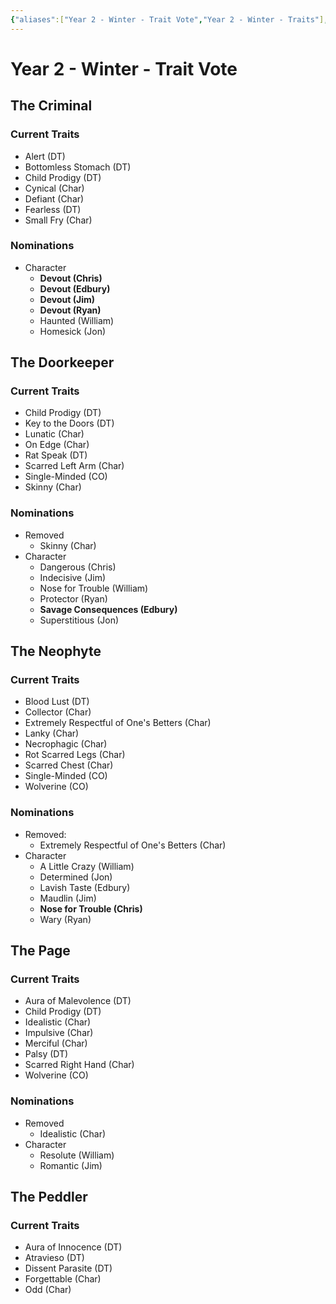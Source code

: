 ```yaml
---
{"aliases":["Year 2 - Winter - Trait Vote","Year 2 - Winter - Traits"],"date-created":"2024-08-23T15:52","date-modified":"2024-08-25T13:56","dg-publish":true,"tags":["moonrise"],"title":"Year 2 - Winter - Trait Vote","dg-path":"moonrise/Year 2 - Winter - Trait Vote.md","permalink":"/moonrise/year-2-winter-trait-vote/","dgPassFrontmatter":true}
---
```



# Year 2 - Winter - Trait Vote

## The Criminal

### Current Traits

- Alert (DT)
- Bottomless Stomach (DT)
- Child Prodigy (DT)
- Cynical (Char)
- Defiant (Char)
- Fearless (DT)
- Small Fry (Char)

### Nominations

- Character
  - **Devout (Chris)**
  - **Devout (Edbury)**
  - **Devout (Jim)**
  - **Devout (Ryan)**
  - Haunted (William)
  - Homesick (Jon)

## The Doorkeeper

### Current Traits

- Child Prodigy (DT)
- Key to the Doors (DT)
- Lunatic (Char)
- On Edge (Char)
- Rat Speak (DT)
- Scarred Left Arm (Char)
- Single-Minded (CO)
- Skinny (Char)

### Nominations

- Removed
  - Skinny (Char)
- Character
  - Dangerous (Chris)
  - Indecisive (Jim)
  - Nose for Trouble (William)
  - Protector (Ryan)
  - **Savage Consequences (Edbury)**
  - Superstitious (Jon)

## The Neophyte

### Current Traits

- Blood Lust (DT)
- Collector (Char)
- Extremely Respectful of One's Betters (Char)
- Lanky (Char)
- Necrophagic (Char)
- Rot Scarred Legs (Char)
- Scarred Chest (Char)
- Single-Minded (CO)
- Wolverine (CO)

### Nominations

- Removed:
  - Extremely Respectful of One's Betters (Char)
- Character
  - A Little Crazy (William)
  - Determined (Jon)
  - Lavish Taste (Edbury)
  - Maudlin (Jim)
  - **Nose for Trouble (Chris)**
  - Wary (Ryan)

## The Page

### Current Traits

- Aura of Malevolence (DT)
- Child Prodigy (DT)
- Idealistic (Char)
- Impulsive (Char)
- Merciful (Char)
- Palsy (DT)
- Scarred Right Hand (Char)
- Wolverine (CO)

### Nominations

- Removed
  - Idealistic (Char)
- Character
  - Resolute (William)
  - Romantic (Jim)

## The Peddler

### Current Traits

- Aura of Innocence (DT)
- Atravieso (DT)
- Dissent Parasite (DT)
- Forgettable (Char)
- Odd (Char)
